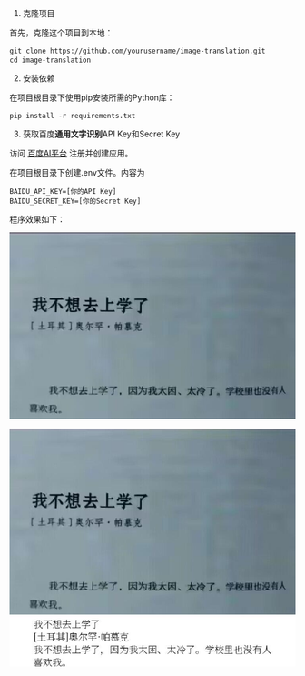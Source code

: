 1. 克隆项目

首先，克隆这个项目到本地：

```
git clone https://github.com/yourusername/image-translation.git
cd image-translation
```
2. 安装依赖

在项目根目录下使用pip安装所需的Python库：

```
pip install -r requirements.txt
```

3. 获取百度**通用文字识别**API Key和Secret Key

访问 [百度AI平台](https://ai.baidu.com/) 注册并创建应用。

在项目根目录下创建.env文件。内容为

```
BAIDU_API_KEY=[你的API Key]
BAIDU_SECRET_KEY=[你的Secret Key]
```

程序效果如下：

![前](https://raw.githubusercontent.com/ChaoiteC/comic_translation/refs/heads/main/test1.jpg)

![后](https://raw.githubusercontent.com/ChaoiteC/comic_translation/refs/heads/main/test1_with_text.jpg)
